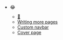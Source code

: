 * :joy:

  * [:100:](quickstart.md)
  * [Writing more pages](more-pages.md)
  * [Custom navbar](custom-navbar.md)
  * [Cover page](cover.md)